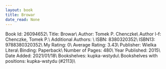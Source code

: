 ```yaml
---
layout: book
title: Browar
date_read: None
---
```


Book Id: 26094652\ 
Title: Browar\ 
Author: Tomek P. Chenczke\ 
Author l-f: Chenczke, Tomek P.\ 
Additional Authors: \ 
ISBN: 8380320352\ 
ISBN13: 9788380320352\ 
My Rating: 0\ 
Average Rating: 3.43\ 
Publisher: Wielka Litera\ 
Binding: Paperback\ 
Number of Pages: 480\ 
Year Published: 2015\ 
Date Added: 2021/01/18\ 
Bookshelves: kupka-wstydu\ 
Bookshelves with positions: kupka-wstydu (#2113)\ 


